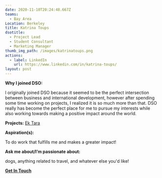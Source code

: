 ```yaml
---
date: 2020-11-10T20:24:48.667Z
teams:
  - Bay Area
Location: Berkeley
title: Katrina Toups
dsotitle:
  - Project Lead
  - Student Consultant
  - Marketing Manager
thumb_img_path: /images/katrinatoups.png
actions:
  - label: LinkedIn
    url: https://www.linkedin.com/in/katrina-toups/
layout: post
---
```

**Why I joined DSO:**<!--StartFragment-->

I originally joined DSO because it seemed to be the perfect intersection between business and international development, however after spending some time working on projects, I realized it is so much more than that. DSO really has become the perfect place for me to pursue my interests while also working towards making a positive impact around the world.

<!--EndFragment-->

**Projects:** [Ek Tara](https://ektara.org.in/)

**Aspiration(s):** <!--StartFragment-->

To do work that fulfills me and makes a greater impact!

<!--EndFragment-->

**Ask me about/I’m passionate about:** <!--StartFragment-->

dogs, anything related to travel, and whatever else you'd like!

<!--EndFragment-->

**[Get In Touch](mailto:katrinatoups@dsoglobal.org)**